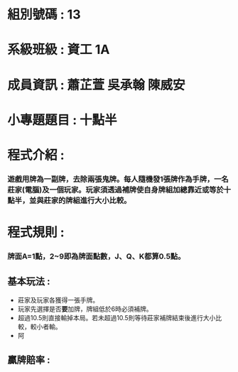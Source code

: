 # 組別號碼 : 13  
# 系級班級 : 資工 1A  
# 成員資訊 : 蕭芷萱 吳承翰 陳威安  
# 小專題題目 : 十點半  
# 程式介紹 :  
### 遊戲用牌為一副牌，去除兩張鬼牌。每人隨機發1張牌作為手牌，一名莊家(電腦)及一個玩家。玩家須透過補牌使自身牌組加總靠近或等於十點半，並與莊家的牌組進行大小比較。  
# 程式規則 :
### 牌面A=1點，2~9即為牌面點數，J、Q、K都算0.5點。 
## 基本玩法 :  
* 莊家及玩家各獲得一張手牌。  
* 玩家先選擇是否**要**加牌，牌組低於6時必須補牌。
* 超過10.5則直接輸掉本局。若未超過10.5則等待莊家補牌結束後進行大小比較，較小者輸。   
* 阿
## 贏牌賠率 :  
### 
